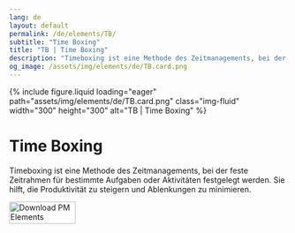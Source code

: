 ```yaml
---
lang: de
layout: default
permalink: /de/elements/TB/
subtitle: "Time Boxing"
title: "TB | Time Boxing"
description: "Timeboxing ist eine Methode des Zeitmanagements, bei der feste Zeitrahmen für bestimmte Aufgaben oder Aktivitäten festgelegt werden. Sie hilft, die Produktivität zu steigern und Ablenkungen zu minimieren."
og_image: /assets/img/elements/de/TB.card.png
---
```


{% include figure.liquid loading="eager" path="assets/img/elements/de/TB.card.png" class="img-fluid" width="300" height="300" alt="TB | Time Boxing" %}

# Time Boxing

Timeboxing ist eine Methode des Zeitmanagements, bei der feste Zeitrahmen für bestimmte Aufgaben oder Aktivitäten festgelegt werden. Sie hilft, die Produktivität zu steigern und Ablenkungen zu minimieren.

<a href="https://apps.apple.com/app/apple-store/id6738084498?pt=127441684&ct=website&mt=8">
  <img src="{{ "assets/img/en/appstore.png" | relative_url }}" width="120" height="40" alt="Download PM Elements">
</a>
